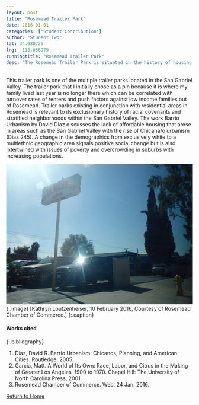 ```yaml
---
layout: post
title: "Rosemead Trailer Park"
date: 2016-01-01
categories: ["Student Contribution"]
author: "Student Two"
lat: 34.080736
lng: -118.056979
runningtitle: "Rosemead Trailer Park"
desc: "The Rosemead Trailer Park is situated in the history of housing inequalities that Rosemead was built from."
---
```

This trailer park is one of the multiple trailer parks located in the San Gabriel Valley. The trailer park that I initially chose as a pin because it is where my family lived last year is no longer there which can be correlated with turnover rates of renters and push factors against low income families out of Rosemead. Trailer parks existing in conjunction with residential areas in Rosemead is relevant to its exclusionary history of racial covenants and stratified neighborhoods within the San Gabriel Valley. The work Barrio Urbanism by David Diaz discusses the lack of affordable housing that arose in areas such as the San Gabriel Valley with the rise of Chicana/o urbanism (Diaz 245). A change in the demographics from exclusively white to a multiethnic geographic area signals positive social change but is also intertwined with issues of poverty and overcrowding in suburbs with increasing populations.

![Image 1](images/Rosemead_2.jpg) 
{:.image}
[Kathryn Loutzenheiser, 10 February 2016, Courtesy of Rosemead Chamber of Commerce.] 
{:.caption}

#### Works cited
{:.bibliography}
1. Diaz, David R. Barrio Urbanism: Chicanos, Planning, and American Cities. Routledge, 2005.
2. Garcia, Matt. A World of Its Own: Race, Labor, and Citrus in the Making of Greater Los Angeles, 1900 to 1970. Chapel Hill: The University of North Carolina Press, 2001.
3. Rosemead Chamber of Commerce. Web. 24 Jan. 2016.

[Return to Home](https://uclachicanxstudies.github.io/BarrioSuburbanisms/)
